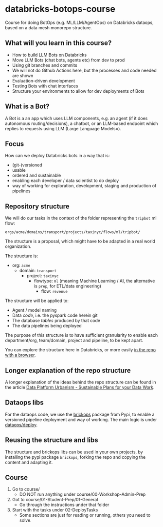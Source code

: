 # databricks-botops-course

Course for doing BotOps (e.g. ML/LLM/AgentOps) on Databricks dataops, based on a data mesh monorepo structure.

## What will you learn in this course?

* How to build LLM Bots on Databricks 
* Move LLM Bots (chat bots, agents etc) from dev to prod 
* Using git branches and commits 
* We will not do Github Actions here, but the processes and code needed are shown
* Evaluation-driven development
* Testing Bots with chat interfaces 
* Structure your environments to allow for dev deployments of Bots 

## What is a Bot?

A Bot is a an app which uses LLM components, e.g. an agent (if it does autonomous routing/decisions), a chatbot,
or an LLM-based endpoint which replies to requests using LLM (Large Language Models=).

## Focus

How can we deploy Databricks bots in a way that is:

- (git-)versioned
- usable
- ordered and sustainable
- enabling each developer / data scientist to do deploy
- way of working for exploration, development, staging and production of pipelines

## Repository structure

We will do our tasks in the context of the folder representing the `tripbot` ml flow:

`orgs/acme/domains/transport/projects/taxinyc/flows/ml/tripbot/`

The structure is a proposal, which might have to be adapted in a real world organization.

The structure is:

- org: `acme`
    - domain: `transport`
        - project: `taxinyc`
            - flowtype: `ml` (meaning Machine Learning / AI, the alternative is `prep`, for ETL/data engineering)
                - flow: `revenue` 

The structure will be applied to:

- Agent / model naming
- Data *code*, i.e. the pyspark code herein git
- The database *tables* produced by that code
- The data pipelines being deployed

The purpose of this structure is to have sufficient granularity to enable each department/org, team/domain, project and pipeline, to be kept apart.

You can explore the structure here in Databricks, or more easily [in the repo with a browser](https://github.com/paalvibe/databricks-botops-course).

## Longer explanation of the repo structure

A longer explanation of the ideas behind the repo structure can be found in the article [Data Platform Urbanism - Sustainable Plans for your Data Work](https://www.linkedin.com/pulse/data-platform-urbanism-sustainable-plans-your-work-p%25C3%25A5l-de-vibe/).

## Dataops libs

For the dataops code, we use the [brickops](https://github.com/brickops/brickops) package from Pypi, to enable a versioned pipeline deployment and way of working. The main logic is under [dataops/deploy](https://github.com/brickops/brickops/blob/main/brickops/dataops/deploy/autojob.py).

## Reusing the structure and libs

The structure and brickops libs can be used in your own projects, by installing the pypi package `brickops`, 
forking the repo and copying the content and adapting it.

## Course

1. Go to course/
   - DO NOT run anything under course/00-Workshop-Admin-Prep
2. Got to course/01-Student-Prep/01-General
   - Go through the instructions under that folder
3. Start with the tasks under 02-DeployTasks
   - Some sections are just for reading or running, others you need to solve.